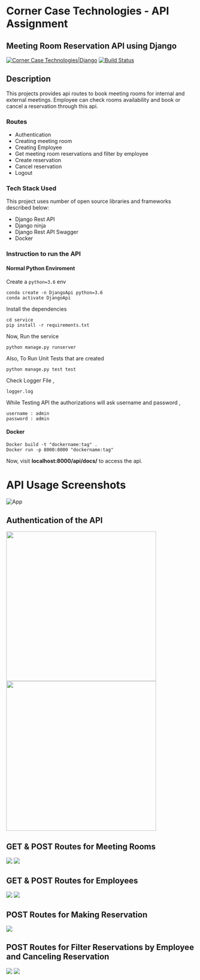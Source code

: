 
# Corner Case Technologies - API Assignment

## Meeting Room Reservation API using Django
[![Corner Case Technologies|Django](https://www.cornercasetech.com/static/e5a3f47a3b77fdf490df90d88ff4155c/93826/header-cct-logo.webp)](https://www.cornercasetech.com/)
[![Build Status](https://travis-ci.org/joemccann/dillinger.svg?branch=master)](https://travis-ci.org/joemccann/dillinger)

## Description

This projects provides api routes to book meeting rooms for internal and external meetings. Employee can check rooms availability and book or cancel a reservation through this api.

### Routes
- Authentication
- Creating meeting room
- Creating Employee
- Get meeting room reservations and filter by employee 
- Create reservation
- Cancel reservation
- Logout

### Tech Stack Used
This project uses number of open source libraries and frameworks described below:
- Django Rest API
- Django ninja
- Django Rest API Swagger
- Docker

### Instruction to run the API
#### Normal Python Enviroment
Create a `python=3.6` env
```
conda create -n DjangoApi python=3.6
conda activate DjangoApi
```
Install the dependencies
```
cd service
pip install -r requirements.txt
```
Now, Run the service
```
python manage.py runserver
```
Also, To Run Unit Tests that are created
```
python manage.py test test
```
Check Logger File  ,
```
logger.log
```
While Testing API the authorizations will ask username and password ,
```
username : admin
password : admin

```


#### Docker

```
Docker build -t "dockername:tag" .
Docker run -p 8000:8000 "dockername:tag"
```

Now, visit <b>localhost:8000/api/docs/</b> to access the api. 

# API Usage Screenshots

![App](https://github.com/yuvaraj-06/meeting-room-reservation/blob/main/screenshots/api.png)

## Authentication of the API
<p float="left">
  <img src="https://github.com/yuvaraj-06/meeting-room-reservation/blob/main/screenshots/auth.png?raw=true" width="400" />
  <img src="https://github.com/yuvaraj-06/meeting-room-reservation/blob/main/screenshots/auth-1.PNG?raw=true" width="400" /> 
  
</p>

## GET & POST Routes for Meeting Rooms

<p float="left">
  
  <img src="https://github.com/yuvaraj-06/meeting-room-reservation/blob/main/screenshots/post_room.PNG?raw=true"    /> 
  <img src="https://github.com/yuvaraj-06/meeting-room-reservation/blob/main/screenshots/get_room.png?raw=true"   />
  
</p>

## GET & POST Routes for Employees 

<p float="left">
  
  <img src="https://github.com/yuvaraj-06/meeting-room-reservation/blob/main/screenshots/post_emp.PNG?raw=true"    /> 
  <img src="https://github.com/yuvaraj-06/meeting-room-reservation/blob/main/screenshots/get_emp.png?raw=true"   />
  
</p>
 
## POST Routes for Making Reservation  

<p float="left">
  
  <img src="https://github.com/yuvaraj-06/meeting-room-reservation/blob/main/screenshots/post_res.png?raw=true"    /> 
  
</p>

## POST Routes for  Filter Reservations by Employee and Canceling Reservation  

<p float="left">
   <img src="https://github.com/yuvaraj-06/meeting-room-reservation/blob/main/screenshots/post_filter.png?raw=true"    /> 
  <img src="https://github.com/yuvaraj-06/meeting-room-reservation/blob/main/screenshots/post_cancel.png?raw=true"    /> 
   
 
 
</p>

 

